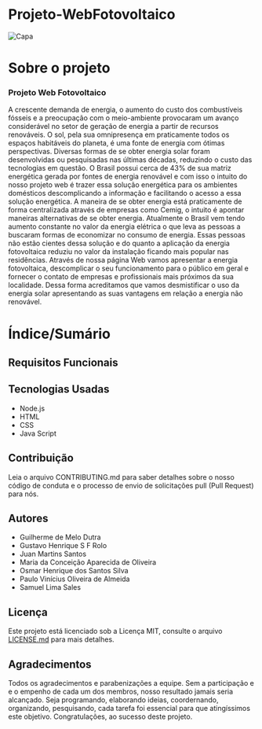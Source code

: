# Projeto-WebFotovoltaico
![Capa](https://cdn.pixabay.com/photo/2017/09/12/13/21/photovoltaic-system-2742302_1280.jpg)

# Sobre o projeto
### Projeto Web Fotovoltaico
  A crescente demanda de energia, o aumento do custo dos combustíveis fósseis e a preocupação com o meio-ambiente provocaram um avanço considerável no setor de geração de energia a partir de recursos renováveis. O sol, pela sua omnipresença em praticamente todos os espaços habitáveis do planeta, é uma fonte de energia com ótimas perspectivas. Diversas formas de se obter energia solar foram desenvolvidas ou pesquisadas nas últimas décadas, reduzindo o custo das tecnologias em questão. O Brasil possui cerca de 43% de sua matriz energética gerada por fontes de energia renovável e com isso o intuito do nosso projeto web é trazer essa solução energética para os ambientes domésticos descomplicando a informação e facilitando o acesso a essa solução energética.
  A maneira de se obter energia está praticamente de forma centralizada através de empresas como Cemig, o intuito é apontar maneiras alternativas de se obter energia. Atualmente o Brasil vem tendo aumento constante no valor da energia elétrica o que leva as pessoas a buscaram formas de economizar no consumo de energia. Essas pessoas não estão cientes dessa solução e do quanto a aplicação da energia fotovoltaica reduziu no valor da instalação ficando mais popular nas residências.
  Através de nossa página Web vamos apresentar a energia fotovoltaica, descomplicar o seu funcionamento para o público em geral e fornecer o contato de empresas e profissionais mais próximos da sua localidade. Dessa forma acreditamos que vamos desmistificar o uso da energia solar apresentando as suas vantagens em relação a energia não renovável.

# Índice/Sumário

## Requisitos Funcionais 

## Tecnologias Usadas

* Node.js
* HTML
* CSS
* Java Script

## Contribuição
Leia o arquivo CONTRIBUTING.md para saber detalhes sobre o nosso código de conduta e o processo de envio de solicitações pull (Pull Request) para nós.

## Autores

* Guilherme de Melo Dutra 
* Gustavo Henrique S F Rolo 
* Juan Martins Santos 
* Maria da Conceição Aparecida de Oliveira 
* Osmar Henrique dos Santos Silva 
* Paulo Vinícius Oliveira de Almeida 
* Samuel Lima Sales 


## Licença
Este projeto está licenciado sob a Licença MIT, consulte o arquivo [LICENSE.md](https://github.com/Projeto-WebFotovoltaico/Projeto-WebFotovoltaico/blob/main/LICENSE)  para mais detalhes.

## Agradecimentos

Todos os agradecimentos e parabenizações a equipe. Sem a participação e e o empenho de cada um dos membros, nosso resultado jamais seria alcançado. Seja programando, elaborando ideias, coordernando, organizando, pesquisando, cada tarefa foi essencial para que atingíssimos este objetivo. Congratulações, ao sucesso deste projeto.
